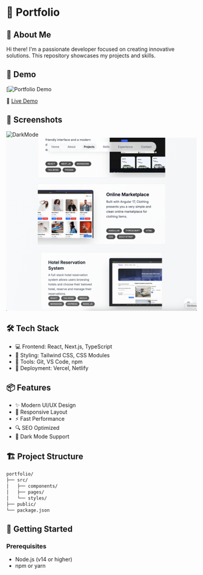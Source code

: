 # 🚀 Portfolio

## 📝 About Me

Hi there! I'm a passionate developer focused on creating innovative solutions. This repository showcases my projects and skills.

## 🎥 Demo

[![Portfolio Demo](./public/portfolio.gif)

🔗 [Live Demo]()

## 📸 Screenshots

![DarkMode](./public/dark.png)
![Light-mode](./public/light-mode.png)

## 🛠️ Tech Stack

- 💻 Frontend: React, Next.js, TypeScript
- 🎨 Styling: Tailwind CSS, CSS Modules
- 🔧 Tools: Git, VS Code, npm
- 🚀 Deployment: Vercel, Netlify

## 📦 Features

- ✨ Modern UI/UX Design
- 📱 Responsive Layout
- ⚡ Fast Performance
- 🔍 SEO Optimized
- 🌙 Dark Mode Support

## 🏗️ Project Structure

```
portfolio/
├── src/
│   ├── components/
│   ├── pages/
│   └── styles/
├── public/
└── package.json
```

## 🚀 Getting Started

### Prerequisites

- Node.js (v14 or higher)
- npm or yarn
